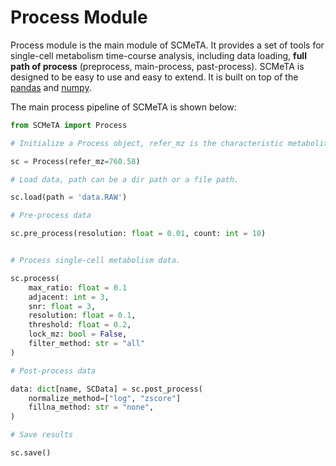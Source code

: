 # Process Module

Process module is the main module of SCMeTA. It provides a set of tools for single-cell metabolism time-course analysis, including data loading, **full path of process** (preprocess, main-process, past-process). SCMeTA is designed to be easy to use and easy to extend. It is built on top of the [pandas](https://pandas.pydata.org/) and [numpy](https://numpy.org/).

The main process pipeline of SCMeTA is shown below:

```python
from SCMeTA import Process

# Initialize a Process object, refer_mz is the characteristic metabolite for finding the cells.

sc = Process(refer_mz=760.58)

# Load data, path can be a dir path or a file path.

sc.load(path = 'data.RAW')

# Pre-process data

sc.pre_process(resolution: float = 0.01, count: int = 10)


# Process single-cell metabolism data.

sc.process(
    max_ratio: float = 0.1
    adjacent: int = 3,
    snr: float = 3,
    resolution: float = 0.1,
    threshold: float = 0.2,
    lock_mz: bool = False,
    filter_method: str = "all"
)

# Post-process data

data: dict[name, SCData] = sc.post_process(
    normalize_method=["log", "zscore"]
    fillna_method: str = "none",
)

# Save results

sc.save()

```
